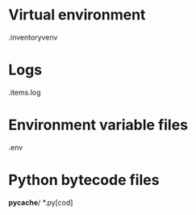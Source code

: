 # Virtual environment
.inventoryvenv


# Logs
.items.log

# Environment variable files
.env

# Python bytecode files
__pycache__/
*.py[cod]